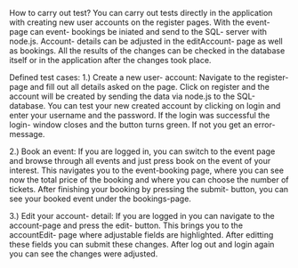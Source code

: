 
How to carry out test?
You can carry out tests directly in the application with creating new user accounts on the register
pages. 
With the event- page can event- bookings be iniated and send to the SQL- server with node.js.
Account- details can be adjusted in the editAccount- page as well as bookings.
All the results of the changes can be checked in the database itself or in the application
after the changes took place.

Defined test cases:
1.) Create a new user- account:
  Navigate to the register- page and fill out all details asked 
  on the page.
  Click on register and the account will be created by sending the data via node.js
  to the SQL-database.
  You can test your new created account by clicking on login and enter your username 
  and the password.
  If the login was successful the login- window closes and the button turns green.
  If not you get an error- message.

2.) Book an event:
  If you are logged in, you can switch to the event page and browse through all events
  and just press book on the event of your interest.
  This navigates you to the event-booking page, where you can see now the total price of the 
  booking and where you can choose the number of tickets.
  After finishing your booking by pressing the submit- button, you can see your booked 
  event under the bookings-page.

3.) Edit your account- detail:
  If you are logged in you can navigate to the account-page and press the edit- button.
  This brings you to the accountEdit- page where adjustable fields are highlighted.
  After editting these fields you can submit these changes.
  After log out and login again you can see the changes were adjusted.
